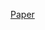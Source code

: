 [Paper](https://www.freepik.com/free-photo/paper-torn-up-with-black-hole-middle_47129054.htm#fromView=search&page=1&position=3&uuid=85fa5a45-50fd-40fb-9ad4-f50dbdd2e703&query=white+ripped+paper+in+black+background)